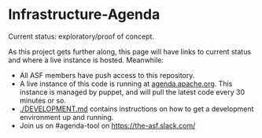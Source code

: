 # Infrastructure-Agenda

Current status: exploratory/proof of concept.

As this project gets further along, this page will have links to current
status and where a live instance is hosted.  Meanwhile:

* All ASF members have push access to this repository.
* A live instance of this code is running at
  [agenda.apache.org](https://agenda.apache.org).  This instance is managed by
  puppet, and will pull the latest code every 30 minutes or so.
* [./DEVELOPMENT.md](DEVELOPMENT.md) contains instructions on how to get a
  development environment up and running.
* Join us on #agenda-tool on https://the-asf.slack.com/


